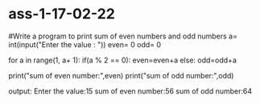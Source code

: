 # ass-1-17-02-22
#Write a program to print sum of even numbers and odd numbers
a= int(input("Enter the value : "))
even= 0
odd= 0
 
for a in range(1, a+ 1):
    if(a % 2 == 0):
        even=even+a
    else:
        odd=odd+a
 
print("sum of even number:",even)
print("sum of odd number:",odd)

output:
Enter the value:15
sum of even number:56
sum of odd number:64
